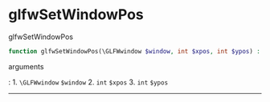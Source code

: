 # glfwSetWindowPos
glfwSetWindowPos

```php
function glfwSetWindowPos(\GLFWwindow $window, int $xpos, int $ypos) : void
```

arguments

:    1. `\GLFWwindow` `$window` 
    2. `int` `$xpos` 
    3. `int` `$ypos` 

---
     